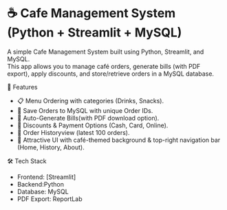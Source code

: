 # ☕ Cafe Management System (Python + Streamlit + MySQL)

A simple Cafe Management System built using Python, Streamlit, and MySQL.  
This app allows you to manage café orders, generate bills (with PDF export), apply discounts, and store/retrieve orders in a MySQL database.


🚀 Features
- 📋 Menu Ordering with categories (Drinks, Snacks).
- 💾 Save Orders to MySQL with unique Order IDs.
- 🧾 Auto-Generate Bills(with PDF download option).
- 💸 Discounts & Payment Options (Cash, Card, Online).
- 📜 Order Historyview (latest 100 orders).
- 🎨 Attractive UI with café-themed background & top-right navigation bar (Home, History, About).



 🛠️ Tech Stack
- Frontend: [Streamlit]  
- Backend:Python  
- Database: MySQL  
- PDF Export: ReportLab  




